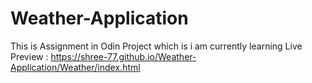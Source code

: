 # Weather-Application
This is Assignment in Odin Project which is i am currently learning
Live Preview : https://shree-77.github.io/Weather-Application/Weather/index.html
